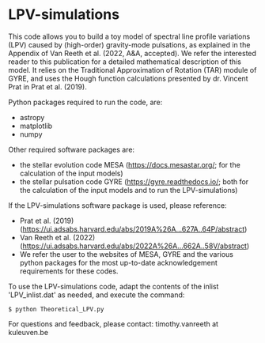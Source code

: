 # LPV-simulations

This code allows you to build a toy model of spectral line profile variations (LPV) caused by (high-order) gravity-mode pulsations, as explained in the Appendix of Van Reeth et al. (2022, A&A, accepted). We refer the interested reader to this publication for a detailed mathematical description of this model. It relies on the Traditional Approximation of Rotation (TAR) module of GYRE, and uses the Hough function calculations presented by dr. Vincent Prat in Prat et al. (2019).
    
Python packages required to run the code, are:
- astropy
- matplotlib
- numpy

Other required software packages are:
- the stellar evolution code MESA (https://docs.mesastar.org/; for the calculation of the input models)
- the stellar pulsation code GYRE (https://gyre.readthedocs.io/; both for the calculation of the input models and to run the LPV-simulations)

If the LPV-simulations software package is used, please reference:
- Prat et al. (2019) (https://ui.adsabs.harvard.edu/abs/2019A%26A...627A..64P/abstract)
- Van Reeth et al. (2022) (https://ui.adsabs.harvard.edu/abs/2022A%26A...662A..58V/abstract)
- We refer the user to the websites of MESA, GYRE and the various python packages for the most up-to-date acknowledgement requirements for these codes.
    

To use the LPV-simulations code, adapt the contents of the inlist 'LPV_inlist.dat' as needed, and execute the command:

    $ python Theoretical_LPV.py
    
    
For questions and feedback, please contact: timothy.vanreeth at kuleuven.be
